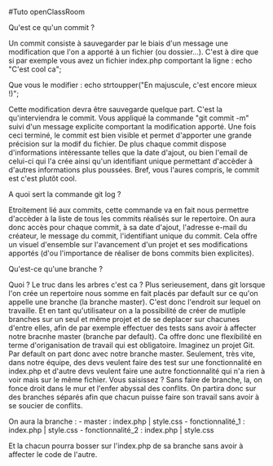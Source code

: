 #Tuto openClassRoom

Qu'est ce qu'un commit ?

Un commit consiste à sauvegarder par le biais d'un message une modification que l'on a apporté à un fichier (ou dossier...).
C'est à dire que si par exemple vous avez un fichier index.php comportant la ligne :
echo "C'est cool ca";

Que vous le modifier :
echo strtoupper("En majuscule, c'est encore mieux !)";

Cette modification devra être sauvegarde quelque part. C'est la qu'interviendra le commit.
Vous appliqué la commande "git commit -m" suivi d'un message explicite comportant la modification apporté. 
Une fois ceci terminé, le commit est bien visible et permet d'apporter une grande précision sur la modif du fichier. 
De plus chaque commit dispose d'informations intéressante telles que la date d'ajout, ou bien l'email de celui-ci qui l'a crée ainsi qu'un identifiant unique permettant d'accèder à d'autres informations plus poussées.
Bref, vous l'aures compris, le commit est c'est plutôt cool.


A quoi sert la commande git log ?

Etroitement lié aux commits, cette commande va en fait nous permettre d'accèder à la liste de tous les commits réalisés sur le repertoire.
On aura donc accès pour chaque commit, à sa date d'ajout, l'adresse e-mail du créateur, le message du commit, l'identifiant unique du commit.
Cela offre un visuel d'ensemble sur l'avancement d'un projet et ses modifications apportés (d'ou l'importance de réaliser de bons commits bien explicites).


Qu'est-ce qu'une branche ?

Quoi ? Le truc dans les arbres c'est ca ?
Plus serieusement, dans git lorsque l'on crée un repertoire nous somme en fait placés par default sur ce qu'on appelle une branche (la branche master).
C'est donc l'endroit sur lequel on travaille. Et en tant qu'utilisateur on a la possibilité de créer de mutliple branches sur un seul et même projet et de se deplacer sur chacunes d'entre elles, afin de par exemple effectuer des tests sans avoir à affecter notre bracnhe master (branche par default). 
Ca offre donc une flexibilité en terme d'origanisation de travail qui est obligatoire.
Imaginez un projet Git. Par default on part donc avec notre branche master. Seulement, très vite, dans notre équipe, des devs veulent faire des test sur une fonctionnalité en index.php et d'autre devs veulent faire une autre fonctionnalité qui n'a rien à voir mais sur le même fichier.
Vous saisissez ? Sans faire de branche, la, on fonce droit dans le mur et l'enfer abyssal des conflits.
On partira donc sur des branches séparés afin que chacun puisse faire son travail sans avoir à se soucier de conflits.

On aura la branche  :   - master : index.php | style.css
			- fonctionnalité_1 : index.php | style.css
			- fonctionnalité_2 : index.php | style.css

Et la chacun pourra bosser sur l'index.php de sa branche sans avoir à affecter le code de l'autre.

